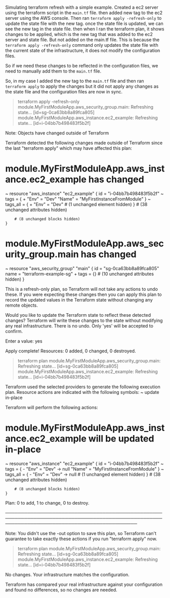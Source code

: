 Simulating terraform refresh with a simple example.
Created a ec2 server using the terraform script in the `main.tf` file.
then added new tag to the ec2 server using the AWS console.
Then ran `terraform apply -refresh-only` to update the state file with the new tag.
once the state file is updated, we can see the new tag in the state file.
then when I ran the terraform plan, it shows changes to be applied, which is the new tag that was added to the ec2 server and state file. But not added on the main.tf file.
This is because the `terraform apply -refresh-only` command only updates the state file with the current state of the infrastructure, it does not modify the configuration files.

So if we need these changes to be reflected in the configuration files, we need to manually add them to the `main.tf` file.

So, in my case I added the new tag to the `main.tf` file and then ran `terraform apply` to apply the changes but it did not apply any changes as the state file and the configuration files are now in sync.

> terraform apply -refresh-only
module.MyFirstModuleApp.aws_security_group.main: Refreshing state... [id=sg-0ca63bb8a89fca805]
module.MyFirstModuleApp.aws_instance.ec2_example: Refreshing state... [id=i-04bb7b498483f5b2f]

Note: Objects have changed outside of Terraform

Terraform detected the following changes made outside of Terraform since the last "terraform apply" which may have affected this plan:

  # module.MyFirstModuleApp.aws_instance.ec2_example has changed
  ~ resource "aws_instance" "ec2_example" {
        id                                   = "i-04bb7b498483f5b2f"
      ~ tags                                 = {
          + "Env"  = "Dev"
            "Name" = "MyFirstInstanceFromModule"
        }
      ~ tags_all                             = {
          + "Env"  = "Dev"
            # (1 unchanged element hidden)
        }
        # (38 unchanged attributes hidden)

        # (8 unchanged blocks hidden)
    }

  # module.MyFirstModuleApp.aws_security_group.main has changed
  ~ resource "aws_security_group" "main" {
        id                     = "sg-0ca63bb8a89fca805"
        name                   = "terraform-example-sg"
      + tags                   = {}
        # (10 unchanged attributes hidden)
    }


This is a refresh-only plan, so Terraform will not take any actions to undo these. If you were expecting these changes then you can apply this
plan to record the updated values in the Terraform state without changing any remote objects.

Would you like to update the Terraform state to reflect these detected changes?
  Terraform will write these changes to the state without modifying any real infrastructure.
  There is no undo. Only 'yes' will be accepted to confirm.

  Enter a value: yes


Apply complete! Resources: 0 added, 0 changed, 0 destroyed.
> terraform plan
module.MyFirstModuleApp.aws_security_group.main: Refreshing state... [id=sg-0ca63bb8a89fca805]
module.MyFirstModuleApp.aws_instance.ec2_example: Refreshing state... [id=i-04bb7b498483f5b2f]

Terraform used the selected providers to generate the following execution plan. Resource actions are indicated with the following symbols:
  ~ update in-place

Terraform will perform the following actions:

  # module.MyFirstModuleApp.aws_instance.ec2_example will be updated in-place
  ~ resource "aws_instance" "ec2_example" {
        id                                   = "i-04bb7b498483f5b2f"
      ~ tags                                 = {
          - "Env"  = "Dev" -> null
            "Name" = "MyFirstInstanceFromModule"
        }
      ~ tags_all                             = {
          - "Env"  = "Dev" -> null
            # (1 unchanged element hidden)
        }
        # (38 unchanged attributes hidden)

        # (8 unchanged blocks hidden)
    }

Plan: 0 to add, 1 to change, 0 to destroy.

──────────────────────────────────────────────────────────────────────────────────────────────────────────────────────────────────────────────

Note: You didn't use the -out option to save this plan, so Terraform can't guarantee to take exactly these actions if you run "terraform
apply" now.
> terraform plan
module.MyFirstModuleApp.aws_security_group.main: Refreshing state... [id=sg-0ca63bb8a89fca805]
module.MyFirstModuleApp.aws_instance.ec2_example: Refreshing state... [id=i-04bb7b498483f5b2f]

No changes. Your infrastructure matches the configuration.

Terraform has compared your real infrastructure against your configuration and found no differences, so no changes are needed.


